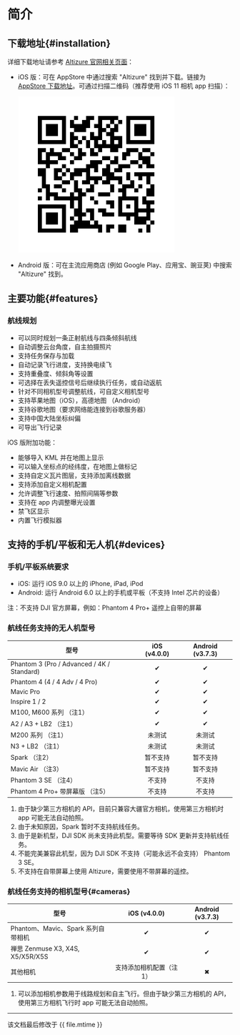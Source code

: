 # 简介

## 下载地址{#installation}

详细下载地址请参考 [Altizure 官网相关页面](https://www.altizure.cn/mobile)：

* iOS 版：可在 AppStore 中通过搜索 "Altizure" 找到并下载。链接为 [AppStore 下载地址](https://itunes.apple.com/app/id1018791616?mt=8)。可通过扫描二维码（推荐使用 iOS 11 相机 app 扫描）：

    ![AppStore 二维码](../../assets/app-download-ios-appstore.png)
* Android 版：可在主流应用商店 (例如 Google Play、应用宝、豌豆荚) 中搜索 "Altizure" 找到。

## 主要功能{#features}

### 航线规划

* 可以同时规划一条正射航线与四条倾斜航线
* 自动调整云台角度，自主拍摄照片
* 支持任务保存与加载
* 自动记录飞行进度，支持换电续飞
* 支持重叠度、倾斜角等设置
* 可选择在丢失遥控信号后继续执行任务，或自动返航
* 针对不同相机型号调整航线，可自定义相机型号
* 支持苹果地图（iOS），高德地图 （Android）
* 支持谷歌地图（要求网络能连接到谷歌服务器）
* 支持中国大陆坐标纠偏
* 可导出飞行记录

iOS 版附加功能：

* 能够导入 KML 并在地图上显示
* 可以输入坐标点的经纬度，在地图上做标记
* 支持自定义瓦片图层，支持添加离线数据
* 支持添加自定义相机配置
* 允许调整飞行速度、拍照间隔等参数
* 支持在 app 内调整曝光设置
* 禁飞区显示
* 内置飞行模拟器

## 支持的手机/平板和无人机{#devices}

### 手机/平板系统要求

* iOS: 运行 iOS 9.0 以上的 iPhone, iPad, iPod
* Android: 运行 Android 6.0 以上的手机或平板（不支持 Intel 芯片的设备）

注：不支持 DJI 官方屏幕，例如：Phantom 4 Pro+ 遥控上自带的屏幕

### 航线任务支持的无人机型号

| 型号 | iOS (v4.0.0) | Android (v3.7.3) |
| ---  | :---: | :---: |
| Phantom 3 \(Pro / Advanced / 4K / Standard\) | ✔︎ | ✔︎ |
| Phantom 4 \(4 / 4 Adv / 4 Pro\) | ✔︎ | ✔︎ |
| Mavic Pro | ✔︎ | ✔︎ |
| Inspire 1 / 2 | ✔︎ | ✔︎ |
| M100, M600 系列 （注1） | ✔︎ | ✔︎ |
| A2 / A3 + LB2 （注1） | ✔︎ | ✔︎ |
| M200 系列 （注1） | 未测试 | 未测试 |
| N3 + LB2 （注1） | 未测试 | 未测试 |
| Spark （注2） | 暂不支持 | 暂不支持 |
| Mavic Air （注3） | 暂不支持 | 暂不支持 |
| Phantom 3 SE （注4） | 不支持 | 不支持 |
| Phantom 4 Pro+ 带屏幕版 （注5） | 不支持 | 不支持 |

1. 由于缺少第三方相机的 API，目前只兼容大疆官方相机，使用第三方相机时 app 可能无法自动拍照。
2. 由于未知原因，Spark 暂时不支持航线任务。
3. 由于是新机型，DJI SDK 尚未支持此机型。需要等待 SDK 更新并支持航线任务。
4. 不能完美兼容此机型，因为 DJI SDK 不支持（可能永远不会支持） Phantom 3 SE。
5. 不支持在自带屏幕上使用 Altizure，需要使用不带屏幕的遥控。

### 航线任务支持的相机型号{#cameras}

| 型号 | iOS (v4.0.0) | Android (v3.7.3) |
| ---  | :---: | :---: |
| Phantom、Mavic、Spark 系列自带相机 | ✔︎ | ✔︎ |
| 禅思 Zenmuse X3, X4S, X5/X5R/X5S | ✔︎ | ✔︎ |
| 其他相机 | 支持添加相机配置（注1）| ✖︎ |

1. 可以添加相机参数用于线路规划和自主飞行。但由于缺少第三方相机的 API，使用第三方相机飞行时 app 可能无法自动拍照。

---

该文档最后修改于 {{ file.mtime }}
